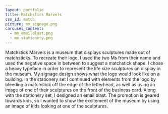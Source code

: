 ```yaml
---
layout: portfolio
title: Matchstick Marvels
css_id: match
picture: mm_signage.png
carousel_content:
  - mm_emailblast.png
  - mm_stationery.png
---
```

Matchstick Marvels is a museum that displays sculptures made out of matchsticks. To recreate their logo, I used the two Ms from their name and used the negative space in between to suggest a matchstick shape. I chose a heavy typeface in order to represent the life size sculptures on display in the museum. My signage design shows what the logo would look like on a building. In the stationery set I continued with elements from the logo by bleeding a matchstick off the edge of the letterhead, as well as using an image of one of their sculptures on the front of the business card. Along with the stationery set, I designed an email blast. The promotion is geared towards kids, so I wanted to show the excitement of the museum by using an image of kids looking at one of the sculptures.